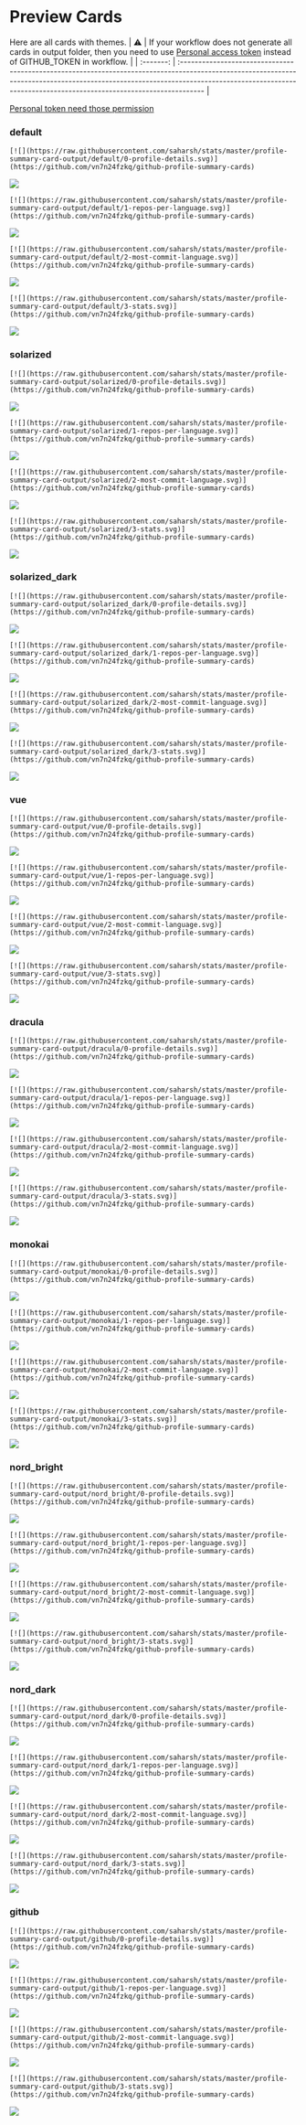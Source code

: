 
# Preview Cards

Here are all cards with themes.
| :warning: | If your workflow does not generate all cards in output folder, then you need to use [Personal access token](https://docs.github.com/en/actions/configuring-and-managing-workflows/creating-and-storing-encrypted-secrets) instead of GITHUB_TOKEN in workflow. |
| :-------: | :------------------------------------------------------------------------------------------------------------------------------------------------------------------------------------------------------------------------------------------------ |

[Personal token need those permission](https://github.com/vn7n24fzkq/github-profile-summary-cards/wiki/Personal-access-token-permissions)


### default


```
[![](https://raw.githubusercontent.com/saharsh/stats/master/profile-summary-card-output/default/0-profile-details.svg)](https://github.com/vn7n24fzkq/github-profile-summary-cards)
```
![](https://raw.githubusercontent.com/saharsh/stats/master/profile-summary-card-output/default/0-profile-details.svg)


```
[![](https://raw.githubusercontent.com/saharsh/stats/master/profile-summary-card-output/default/1-repos-per-language.svg)](https://github.com/vn7n24fzkq/github-profile-summary-cards)
```
![](https://raw.githubusercontent.com/saharsh/stats/master/profile-summary-card-output/default/1-repos-per-language.svg)


```
[![](https://raw.githubusercontent.com/saharsh/stats/master/profile-summary-card-output/default/2-most-commit-language.svg)](https://github.com/vn7n24fzkq/github-profile-summary-cards)
```
![](https://raw.githubusercontent.com/saharsh/stats/master/profile-summary-card-output/default/2-most-commit-language.svg)


```
[![](https://raw.githubusercontent.com/saharsh/stats/master/profile-summary-card-output/default/3-stats.svg)](https://github.com/vn7n24fzkq/github-profile-summary-cards)
```
![](https://raw.githubusercontent.com/saharsh/stats/master/profile-summary-card-output/default/3-stats.svg)


### solarized


```
[![](https://raw.githubusercontent.com/saharsh/stats/master/profile-summary-card-output/solarized/0-profile-details.svg)](https://github.com/vn7n24fzkq/github-profile-summary-cards)
```
![](https://raw.githubusercontent.com/saharsh/stats/master/profile-summary-card-output/solarized/0-profile-details.svg)


```
[![](https://raw.githubusercontent.com/saharsh/stats/master/profile-summary-card-output/solarized/1-repos-per-language.svg)](https://github.com/vn7n24fzkq/github-profile-summary-cards)
```
![](https://raw.githubusercontent.com/saharsh/stats/master/profile-summary-card-output/solarized/1-repos-per-language.svg)


```
[![](https://raw.githubusercontent.com/saharsh/stats/master/profile-summary-card-output/solarized/2-most-commit-language.svg)](https://github.com/vn7n24fzkq/github-profile-summary-cards)
```
![](https://raw.githubusercontent.com/saharsh/stats/master/profile-summary-card-output/solarized/2-most-commit-language.svg)


```
[![](https://raw.githubusercontent.com/saharsh/stats/master/profile-summary-card-output/solarized/3-stats.svg)](https://github.com/vn7n24fzkq/github-profile-summary-cards)
```
![](https://raw.githubusercontent.com/saharsh/stats/master/profile-summary-card-output/solarized/3-stats.svg)


### solarized_dark


```
[![](https://raw.githubusercontent.com/saharsh/stats/master/profile-summary-card-output/solarized_dark/0-profile-details.svg)](https://github.com/vn7n24fzkq/github-profile-summary-cards)
```
![](https://raw.githubusercontent.com/saharsh/stats/master/profile-summary-card-output/solarized_dark/0-profile-details.svg)


```
[![](https://raw.githubusercontent.com/saharsh/stats/master/profile-summary-card-output/solarized_dark/1-repos-per-language.svg)](https://github.com/vn7n24fzkq/github-profile-summary-cards)
```
![](https://raw.githubusercontent.com/saharsh/stats/master/profile-summary-card-output/solarized_dark/1-repos-per-language.svg)


```
[![](https://raw.githubusercontent.com/saharsh/stats/master/profile-summary-card-output/solarized_dark/2-most-commit-language.svg)](https://github.com/vn7n24fzkq/github-profile-summary-cards)
```
![](https://raw.githubusercontent.com/saharsh/stats/master/profile-summary-card-output/solarized_dark/2-most-commit-language.svg)


```
[![](https://raw.githubusercontent.com/saharsh/stats/master/profile-summary-card-output/solarized_dark/3-stats.svg)](https://github.com/vn7n24fzkq/github-profile-summary-cards)
```
![](https://raw.githubusercontent.com/saharsh/stats/master/profile-summary-card-output/solarized_dark/3-stats.svg)


### vue


```
[![](https://raw.githubusercontent.com/saharsh/stats/master/profile-summary-card-output/vue/0-profile-details.svg)](https://github.com/vn7n24fzkq/github-profile-summary-cards)
```
![](https://raw.githubusercontent.com/saharsh/stats/master/profile-summary-card-output/vue/0-profile-details.svg)


```
[![](https://raw.githubusercontent.com/saharsh/stats/master/profile-summary-card-output/vue/1-repos-per-language.svg)](https://github.com/vn7n24fzkq/github-profile-summary-cards)
```
![](https://raw.githubusercontent.com/saharsh/stats/master/profile-summary-card-output/vue/1-repos-per-language.svg)


```
[![](https://raw.githubusercontent.com/saharsh/stats/master/profile-summary-card-output/vue/2-most-commit-language.svg)](https://github.com/vn7n24fzkq/github-profile-summary-cards)
```
![](https://raw.githubusercontent.com/saharsh/stats/master/profile-summary-card-output/vue/2-most-commit-language.svg)


```
[![](https://raw.githubusercontent.com/saharsh/stats/master/profile-summary-card-output/vue/3-stats.svg)](https://github.com/vn7n24fzkq/github-profile-summary-cards)
```
![](https://raw.githubusercontent.com/saharsh/stats/master/profile-summary-card-output/vue/3-stats.svg)


### dracula


```
[![](https://raw.githubusercontent.com/saharsh/stats/master/profile-summary-card-output/dracula/0-profile-details.svg)](https://github.com/vn7n24fzkq/github-profile-summary-cards)
```
![](https://raw.githubusercontent.com/saharsh/stats/master/profile-summary-card-output/dracula/0-profile-details.svg)


```
[![](https://raw.githubusercontent.com/saharsh/stats/master/profile-summary-card-output/dracula/1-repos-per-language.svg)](https://github.com/vn7n24fzkq/github-profile-summary-cards)
```
![](https://raw.githubusercontent.com/saharsh/stats/master/profile-summary-card-output/dracula/1-repos-per-language.svg)


```
[![](https://raw.githubusercontent.com/saharsh/stats/master/profile-summary-card-output/dracula/2-most-commit-language.svg)](https://github.com/vn7n24fzkq/github-profile-summary-cards)
```
![](https://raw.githubusercontent.com/saharsh/stats/master/profile-summary-card-output/dracula/2-most-commit-language.svg)


```
[![](https://raw.githubusercontent.com/saharsh/stats/master/profile-summary-card-output/dracula/3-stats.svg)](https://github.com/vn7n24fzkq/github-profile-summary-cards)
```
![](https://raw.githubusercontent.com/saharsh/stats/master/profile-summary-card-output/dracula/3-stats.svg)


### monokai


```
[![](https://raw.githubusercontent.com/saharsh/stats/master/profile-summary-card-output/monokai/0-profile-details.svg)](https://github.com/vn7n24fzkq/github-profile-summary-cards)
```
![](https://raw.githubusercontent.com/saharsh/stats/master/profile-summary-card-output/monokai/0-profile-details.svg)


```
[![](https://raw.githubusercontent.com/saharsh/stats/master/profile-summary-card-output/monokai/1-repos-per-language.svg)](https://github.com/vn7n24fzkq/github-profile-summary-cards)
```
![](https://raw.githubusercontent.com/saharsh/stats/master/profile-summary-card-output/monokai/1-repos-per-language.svg)


```
[![](https://raw.githubusercontent.com/saharsh/stats/master/profile-summary-card-output/monokai/2-most-commit-language.svg)](https://github.com/vn7n24fzkq/github-profile-summary-cards)
```
![](https://raw.githubusercontent.com/saharsh/stats/master/profile-summary-card-output/monokai/2-most-commit-language.svg)


```
[![](https://raw.githubusercontent.com/saharsh/stats/master/profile-summary-card-output/monokai/3-stats.svg)](https://github.com/vn7n24fzkq/github-profile-summary-cards)
```
![](https://raw.githubusercontent.com/saharsh/stats/master/profile-summary-card-output/monokai/3-stats.svg)


### nord_bright


```
[![](https://raw.githubusercontent.com/saharsh/stats/master/profile-summary-card-output/nord_bright/0-profile-details.svg)](https://github.com/vn7n24fzkq/github-profile-summary-cards)
```
![](https://raw.githubusercontent.com/saharsh/stats/master/profile-summary-card-output/nord_bright/0-profile-details.svg)


```
[![](https://raw.githubusercontent.com/saharsh/stats/master/profile-summary-card-output/nord_bright/1-repos-per-language.svg)](https://github.com/vn7n24fzkq/github-profile-summary-cards)
```
![](https://raw.githubusercontent.com/saharsh/stats/master/profile-summary-card-output/nord_bright/1-repos-per-language.svg)


```
[![](https://raw.githubusercontent.com/saharsh/stats/master/profile-summary-card-output/nord_bright/2-most-commit-language.svg)](https://github.com/vn7n24fzkq/github-profile-summary-cards)
```
![](https://raw.githubusercontent.com/saharsh/stats/master/profile-summary-card-output/nord_bright/2-most-commit-language.svg)


```
[![](https://raw.githubusercontent.com/saharsh/stats/master/profile-summary-card-output/nord_bright/3-stats.svg)](https://github.com/vn7n24fzkq/github-profile-summary-cards)
```
![](https://raw.githubusercontent.com/saharsh/stats/master/profile-summary-card-output/nord_bright/3-stats.svg)


### nord_dark


```
[![](https://raw.githubusercontent.com/saharsh/stats/master/profile-summary-card-output/nord_dark/0-profile-details.svg)](https://github.com/vn7n24fzkq/github-profile-summary-cards)
```
![](https://raw.githubusercontent.com/saharsh/stats/master/profile-summary-card-output/nord_dark/0-profile-details.svg)


```
[![](https://raw.githubusercontent.com/saharsh/stats/master/profile-summary-card-output/nord_dark/1-repos-per-language.svg)](https://github.com/vn7n24fzkq/github-profile-summary-cards)
```
![](https://raw.githubusercontent.com/saharsh/stats/master/profile-summary-card-output/nord_dark/1-repos-per-language.svg)


```
[![](https://raw.githubusercontent.com/saharsh/stats/master/profile-summary-card-output/nord_dark/2-most-commit-language.svg)](https://github.com/vn7n24fzkq/github-profile-summary-cards)
```
![](https://raw.githubusercontent.com/saharsh/stats/master/profile-summary-card-output/nord_dark/2-most-commit-language.svg)


```
[![](https://raw.githubusercontent.com/saharsh/stats/master/profile-summary-card-output/nord_dark/3-stats.svg)](https://github.com/vn7n24fzkq/github-profile-summary-cards)
```
![](https://raw.githubusercontent.com/saharsh/stats/master/profile-summary-card-output/nord_dark/3-stats.svg)


### github


```
[![](https://raw.githubusercontent.com/saharsh/stats/master/profile-summary-card-output/github/0-profile-details.svg)](https://github.com/vn7n24fzkq/github-profile-summary-cards)
```
![](https://raw.githubusercontent.com/saharsh/stats/master/profile-summary-card-output/github/0-profile-details.svg)


```
[![](https://raw.githubusercontent.com/saharsh/stats/master/profile-summary-card-output/github/1-repos-per-language.svg)](https://github.com/vn7n24fzkq/github-profile-summary-cards)
```
![](https://raw.githubusercontent.com/saharsh/stats/master/profile-summary-card-output/github/1-repos-per-language.svg)


```
[![](https://raw.githubusercontent.com/saharsh/stats/master/profile-summary-card-output/github/2-most-commit-language.svg)](https://github.com/vn7n24fzkq/github-profile-summary-cards)
```
![](https://raw.githubusercontent.com/saharsh/stats/master/profile-summary-card-output/github/2-most-commit-language.svg)


```
[![](https://raw.githubusercontent.com/saharsh/stats/master/profile-summary-card-output/github/3-stats.svg)](https://github.com/vn7n24fzkq/github-profile-summary-cards)
```
![](https://raw.githubusercontent.com/saharsh/stats/master/profile-summary-card-output/github/3-stats.svg)

